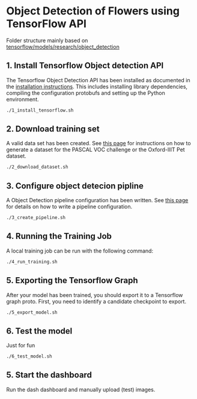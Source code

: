# Object Detection of Flowers using TensorFlow API

Folder structure mainly based on [tensorflow/models/research/object_detection](https://github.com/tensorflow/models/blob/master/research/object_detection/g3doc/running_locally.md)

## 1. Install Tensorflow Object detection API
The Tensorflow Object Detection API has been installed as documented in the [installation instructions](https://github.com/tensorflow/models/blob/master/research/object_detection/g3doc/installation.md). This includes installing library dependencies, compiling the configuration protobufs and setting up the Python environment.
```bash
./1_install_tensorflow.sh
```

## 2. Download training set
A valid data set has been created. See [this page](https://github.com/tensorflow/models/blob/master/research/object_detection/g3doc/preparing_inputs.md) for instructions on how to generate a dataset for the PASCAL VOC challenge or the Oxford-IIIT Pet dataset.
```bash
./2_download_dataset.sh
```

## 3. Configure object detecion pipline 
A Object Detection pipeline configuration has been written. See [this page](https://github.com/tensorflow/models/blob/master/research/object_detection/g3doc/configuring_jobs.md) for details on how to write a pipeline configuration.
```bash
./3_create_pipeline.sh
```

## 4. Running the Training Job
A local training job can be run with the following command:
```bash
./4_run_training.sh
```

## 5. Exporting the Tensorflow Graph
After your model has been trained, you should export it to a Tensorflow graph proto. First, you need to identify a candidate checkpoint to export. 
```bash
./5_export_model.sh
```

## 6. Test the model
Just for fun
```bash
./6_test_model.sh
```

## 5. Start the dashboard
Run the dash dashboard and manually upload (test) images.